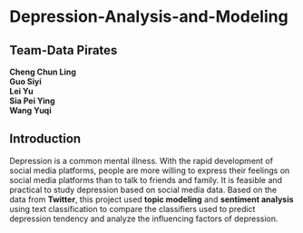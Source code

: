# Depression-Analysis-and-Modeling
## Team-Data Pirates  
**Cheng Chun Ling**  
**Guo Siyi**  
**Lei Yu**  
**Sia Pei Ying**  
**Wang Yuqi**  
## Introduction  
Depression is a common mental illness. With the rapid development of social media platforms, people are more willing to express their feelings on social media platforms than to talk to friends and family. It is feasible and practical to study depression based on social media data. Based on the data from **Twitter**, this project used **topic modeling** and **sentiment analysis** using text classification to compare the classifiers used to predict depression tendency and analyze the influencing factors of depression.  
